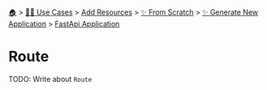 <!--startTocHeader-->
[🏠](../../../../../README.md) > [👷🏽 Use Cases](../../../../README.md) > [Add Resources](../../../README.md) > [✨ From Scratch](../../README.md) > [✨ Generate New Application](../README.md) > [FastApi Application](README.md)
# Route
<!--endTocHeader-->
TODO: Write about `Route`
<!--startTocSubTopic-->
<!--endTocSubTopic-->